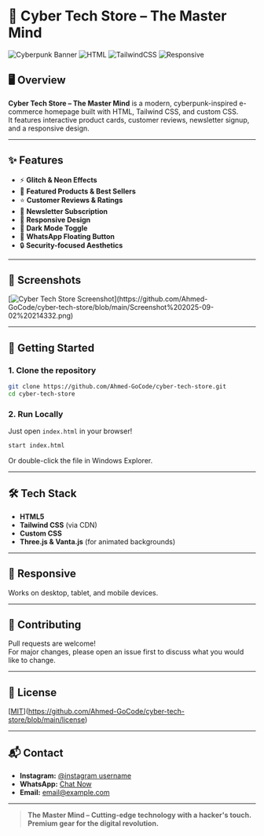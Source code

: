 # 🚀 Cyber Tech Store – The Master Mind

![Cyberpunk Banner](https://img.shields.io/badge/Cyberpunk-Theme-red?style=for-the-badge&logo=github)
![HTML](https://img.shields.io/badge/HTML5-E34F26?style=for-the-badge&logo=html5&logoColor=white)
![TailwindCSS](https://img.shields.io/badge/TailwindCSS-38B2AC?style=for-the-badge&logo=tailwindcss&logoColor=white)
![Responsive](https://img.shields.io/badge/Responsive-Yes-green?style=for-the-badge&logo=responsive&logoColor=white)

## 🖥️ Overview

**Cyber Tech Store – The Master Mind** is a modern, cyberpunk-inspired e-commerce homepage built with HTML, Tailwind CSS, and custom CSS.  
It features interactive product cards, customer reviews, newsletter signup, and a responsive design.

---
## ✨ Features

- ⚡ **Glitch & Neon Effects**  
- 🛒 **Featured Products & Best Sellers**  
- ⭐ **Customer Reviews & Ratings**  
- 📧 **Newsletter Subscription**  
- 📱 **Responsive Design**  
- 🌙 **Dark Mode Toggle**  
- 💬 **WhatsApp Floating Button**  
- 🔒 **Security-focused Aesthetics**

---
## 📸 Screenshots

[![Cyber Tech Store Screenshot]([https://user-images.githubusercontent.com/your-github-username/your-repo/screenshot.png](https://github.com/Ahmad-GoCode/cyber-tech-store/blob/main/Screenshot%202025-09-02%20214332.png))](https://github.com/Ahmed-GoCode/cyber-tech-store/blob/main/Screenshot%202025-09-02%20214332.png)

---
## 🚀 Getting Started

### 1. **Clone the repository**
```bash
git clone https://github.com/Ahmed-GoCode/cyber-tech-store.git
cd cyber-tech-store
```

### 2. **Run Locally**
Just open `index.html` in your browser!

```bash
start index.html
```
Or double-click the file in Windows Explorer.

---
## 🛠️ Tech Stack

- **HTML5**
- **Tailwind CSS** (via CDN)
- **Custom CSS**
- **Three.js & Vanta.js** (for animated backgrounds)

---

## 📱 Responsive

Works on desktop, tablet, and mobile devices.

---

## 🤝 Contributing

Pull requests are welcome!  
For major changes, please open an issue first to discuss what you would like to change.

---
## 📄 License

[[MIT](LICENSE)](https://github.com/Ahmed-GoCode/cyber-tech-store/blob/main/license)

---

## 📬 Contact

- **Instagram:** [@instagram username](https://instagram.com/)
- **WhatsApp:** [Chat Now](https://wa.me/your-number)
- **Email:** email@example.com

---
> **The Master Mind – Cutting-edge technology with a hacker's touch. Premium gear for the digital revolution.**
